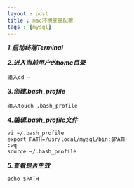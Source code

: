 ```yaml
---
layout : post
title : mac环境变量配置
tags : [mysql]
---
```


***1.启动终端Terminal***

***2.进入当前用户的home目录***
	
	输入cd ~
    
***3.创建.bash_profile***

	输入touch .bash_profile

***4.编辑.bash_profile文件***

	vi ~/.bash_profile
	export PATH=/usr/local/mysql/bin:$PATH
	:wq
	source ~/.bash_profile
	
	
***5.查看是否生效***
	
	echo $PATH
